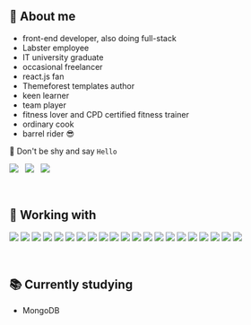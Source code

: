 ## 🤵 About me

- front-end developer, also doing full-stack
- Labster employee
- IT university graduate
- occasional freelancer
- react.js fan
- Themeforest templates author
- keen learner
- team player
- fitness lover and CPD certified fitness trainer
- ordinary cook
- barrel rider 😎

<p>👋&nbsp;Don't be shy and say <code>Hello</code></p>

<a href="mailto:alestrunda@gmail.com"><img src="https://img.shields.io/badge/-alestrunda%20at%20gmail-red?labelColor=505050&style=flat&logo=gmail"></a>
&nbsp;
<a href="https://www.linkedin.com/in/ales-trunda/"><img src="https://img.shields.io/badge/-alestrunda-blue?style=flat&logo=linkedin&labelColor=505050"></a>
&nbsp;
<a href="https://alestrunda.eu/"><img src="https://img.shields.io/badge/-alestrunda.eu-brightgreen?style=flat&logo=gatsby&labelColor=505050"></a>

<p>&nbsp;</p>

## 🔧 Working with

![](https://img.shields.io/badge/-HTML-gray?style=flat&logo=html5)
![](https://img.shields.io/badge/-CSS-gray?style=flat&logo=css3)
![](https://img.shields.io/badge/-JavaScript-gray?style=flat&logo=javascript)
![](https://img.shields.io/badge/-React-gray?style=flat&logo=react)
![](https://img.shields.io/badge/-Typescript-gray?style=flat&logo=typescript)
![](https://img.shields.io/badge/-Redux-gray?style=flat&logo=redux)
![](https://img.shields.io/badge/-Vue-gray?style=flat&logo=vue.js)
![](https://img.shields.io/badge/-Visual%20Studio%20Code-gray?style=flat&logo=visual-studio-code)
![](https://img.shields.io/badge/-Node.js-gray?style=flat&logo=node.js)
![](https://img.shields.io/badge/-Python-gray?style=flat&logo=python)
![](https://img.shields.io/badge/-MySQL-gray?style=flat&logo=mysql)
![](https://img.shields.io/badge/-jQuery-gray?style=flat&logo=jquery)
![](https://img.shields.io/badge/-SASS-gray?style=flat&logo=sass)
![](https://img.shields.io/badge/-Bootstrap-gray?style=flat&logo=bootstrap)
![](https://img.shields.io/badge/-npm-gray?style=flat&logo=npm)
![](https://img.shields.io/badge/-docker-gray?style=flat&logo=docker)
![](https://img.shields.io/badge/-webpack-gray?style=flat&logo=webpack)
![](https://img.shields.io/badge/-gulp-gray?style=flat&logo=gulp)
![](https://img.shields.io/badge/-WordPress-gray?style=flat&logo=wordpress)
![](https://img.shields.io/badge/-git-gray?style=flat&logo=git)
![](https://img.shields.io/badge/-bash-gray?style=flat&logo=gnu-bash)

<p>&nbsp;</p>

## 📚 Currently studying

- MongoDB
